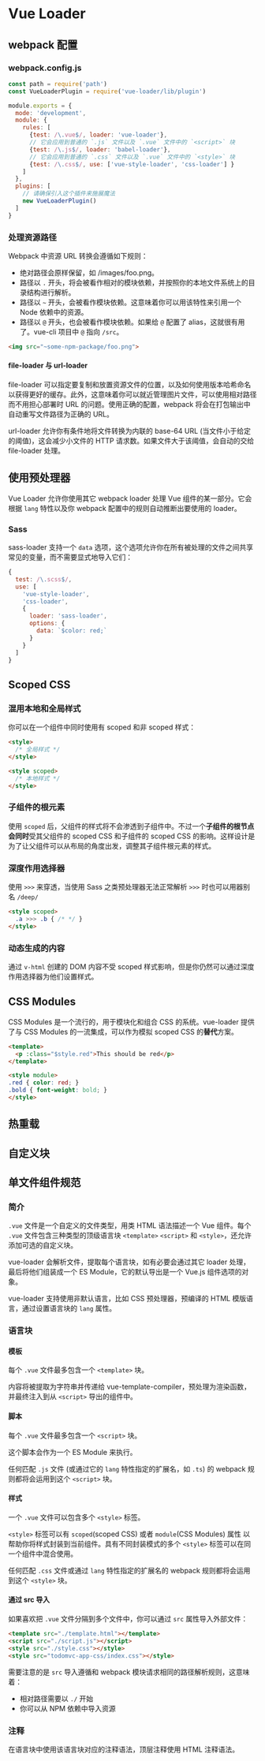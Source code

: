 # Vue Loader


## webpack 配置

### webpack.config.js

```js
const path = require('path')
const VueLoaderPlugin = require('vue-loader/lib/plugin')

module.exports = {
  mode: 'development',
  module: {
    rules: [
      {test: /\.vue$/, loader: 'vue-loader'},
      // 它会应用到普通的 `.js` 文件以及 `.vue` 文件中的 `<script>` 块
      {test: /\.js$/, loader: 'babel-loader'},
      // 它会应用到普通的 `.css` 文件以及 `.vue` 文件中的 `<style>` 块
      {test: /\.css$/, use: ['vue-style-loader', 'css-loader'] }
    ]
  },
  plugins: [
    // 请确保引入这个插件来施展魔法
    new VueLoaderPlugin()
  ]
}
```

### 处理资源路径

Webpack 中资源 URL 转换会遵循如下规则：

* 绝对路径会原样保留，如 /images/foo.png。
* 路径以 `.` 开头，将会被看作相对的模块依赖，并按照你的本地文件系统上的目录结构进行解析。
* 路径以 `~` 开头，会被看作模块依赖。这意味着你可以用该特性来引用一个 Node 依赖中的资源。
* 路径以 `@` 开头，也会被看作模块依赖。如果给 `@` 配置了 alias，这就很有用了。vue-cli 项目中 `@` 指向 `/src`。

```html
<img src="~some-npm-package/foo.png">
```

#### file-loader 与 url-loader

file-loader 可以指定要复制和放置资源文件的位置，以及如何使用版本哈希命名以获得更好的缓存。此外，这意味着你可以就近管理图片文件，可以使用相对路径而不用担心部署时 URL 的问题。使用正确的配置，webpack 将会在打包输出中自动重写文件路径为正确的 URL。

url-loader 允许你有条件地将文件转换为内联的 base-64 URL (当文件小于给定的阈值)，这会减少小文件的 HTTP 请求数。如果文件大于该阈值，会自动的交给 file-loader 处理。


## 使用预处理器

Vue Loader 允许你使用其它 webpack loader 处理 Vue 组件的某一部分。它会根据 `lang` 特性以及你 webpack 配置中的规则自动推断出要使用的 loader。

### Sass

sass-loader 支持一个 `data` 选项，这个选项允许你在所有被处理的文件之间共享常见的变量，而不需要显式地导入它们：

```js
{
  test: /\.scss$/,
  use: [
    'vue-style-loader',
    'css-loader',
    {
      loader: 'sass-loader',
      options: {
        data: `$color: red;`
      }
    }
  ]
}
```


## Scoped CSS

### 混用本地和全局样式

你可以在一个组件中同时使用有 scoped 和非 scoped 样式：

```html
<style>
  /* 全局样式 */
</style>

<style scoped>
  /* 本地样式 */
</style>
```

### 子组件的根元素

使用 `scoped` 后，父组件的样式将不会渗透到子组件中。不过一个**子组件的根节点会同时**受其父组件的 scoped CSS 和子组件的 scoped CSS 的影响。这样设计是为了让父组件可以从布局的角度出发，调整其子组件根元素的样式。

### 深度作用选择器

使用 `>>>` 来穿透，当使用 Sass 之类预处理器无法正常解析 `>>>` 时也可以用器别名 `/deep/`

```html
<style scoped>
  .a >>> .b { /* */ }
</style>
```

### 动态生成的内容

通过 `v-html` 创建的 DOM 内容不受 scoped 样式影响，但是你仍然可以通过深度作用选择器为他们设置样式。


## CSS Modules

CSS Modules 是一个流行的，用于模块化和组合 CSS 的系统。vue-loader 提供了与 CSS Modules 的一流集成，可以作为模拟 scoped CSS 的**替代**方案。

```html
<template>
  <p :class="$style.red">This should be red</p>
</template>

<style module>
.red { color: red; }
.bold { font-weight: bold; }
</style>
```


## 热重载



## 自定义块


## 单文件组件规范

### 简介

`.vue` 文件是一个自定义的文件类型，用类 HTML 语法描述一个 Vue 组件。每个 `.vue` 文件包含三种类型的顶级语言块 `<template>` `<script>` 和 `<style>`，还允许添加可选的自定义块。

vue-loader 会解析文件，提取每个语言块，如有必要会通过其它 loader 处理，最后将他们组装成一个 ES Module，它的默认导出是一个 Vue.js 组件选项的对象。

vue-loader 支持使用非默认语言，比如 CSS 预处理器，预编译的 HTML 模版语言，通过设置语言块的 `lang` 属性。

### 语言块

#### 模板

每个 `.vue` 文件最多包含一个 `<template>` 块。

内容将被提取为字符串并传递给 vue-template-compiler，预处理为渲染函数，并最终注入到从 `<script>` 导出的组件中。

#### 脚本

每个 `.vue` 文件最多包含一个 `<script>` 块。

这个脚本会作为一个 ES Module 来执行。

任何匹配 `.js` 文件 (或通过它的 `lang` 特性指定的扩展名，如 `.ts`) 的 webpack 规则都将会运用到这个 `<script>` 块。

#### 样式

一个 `.vue` 文件可以包含多个 `<style>` 标签。

`<style>` 标签可以有 `scoped`(scoped CSS) 或者 `module`(CSS Modules) 属性 以帮助你将样式封装到当前组件。具有不同封装模式的多个 `<style>` 标签可以在同一个组件中混合使用。

任何匹配 `.css` 文件或通过 `lang` 特性指定的扩展名的 webpack 规则都将会运用到这个 `<style>` 块。

#### 通过 src 导入

如果喜欢把 `.vue` 文件分隔到多个文件中，你可以通过 `src` 属性导入外部文件：

```html
<template src="./template.html"></template>
<script src="./script.js"></script>
<style src="./style.css"></style>
<style src="todomvc-app-css/index.css"></style>
```

需要注意的是 `src` 导入遵循和 webpack 模块请求相同的路径解析规则，这意味着：
  * 相对路径需要以 `./` 开始
  * 你可以从 NPM 依赖中导入资源

### 注释

在语言块中使用该语言块对应的注释语法，顶层注释使用 HTML 注释语法。
